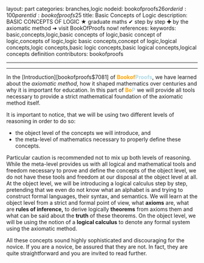 layout: part
categories: branches,logic
nodeid: bookofproofs$26
orderid: 100
parentid: bookofproofs$25
title: Basic Concepts of Logic
description: BASIC CONCEPTS OF LOGIC &#9733; graduate maths &#10004; step by step &#10010; by the axiomatic method &#10140; visit BookOfProofs now!
references: 
keywords: basic,concepts,logic,basic concepts of logic,basic concept of logic,concepts of logic,logic basic concepts,concept of logic,logical concepts,logic concepts,basic logic concepts,basic logical concepts,logical concepts definition
contributors: bookofproofs

---


---

In the [Introduction][bookofproofs$7081] of <strong><span style='color:orange'>Bookof</span><span style='color:lightblue'>Proofs</span></strong>, 
we have learned about the _axiomatic method_, how it shaped mathematics over centuries and why it is important for education. 
In this part of <strong><span style='color:orange'>Bo</span><span style='color:lightblue'>P</span></strong> we will provide all 
tools necessary to provide a strict mathematical foundation of the axiomatic method itself. 

It is important to notice, that we will be using two different levels of reasoning in order to do so: 
* the object level of the concepts we will introduce, and 
* the meta-level of mathematics necessary to properly define these concepts.

Particular caution is recommended not to mix up both levels of reasoning. While the meta-level provides us with all logical and mathematical tools and freedom necessary to prove and define the concepts of the object level, we do not have these tools and freedom at our disposal at the object level at all. At the object level, we will be introducing a logical calculus step by step, pretending that we even do not know what an alphabet is and trying to construct formal languages, their syntax, and semantics. We will learn at the object level from a strict and formal point of view, what __axioms__ are, what are __rules of inference,__ to derive logically __theorems__ from axioms them and what can be said about the __truth__ of these theorems. On the object level, we will be using the notion of a __logical calculus__ to denote any formal system using the axiomatic method. 

All these concepts sound highly sophisticated and discouraging for the novice. If you are a novice, be assured that they are not. In fact, they are quite straightforward and you are invited to read further.
